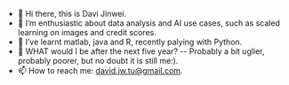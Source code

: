 - 👋 Hi there, this is Davi Jinwei.
- 👀 I’m enthusiastic about data analysis and AI use cases, such as scaled learning on images and credit scores.
- 🌱 I’ve learnt matlab, java and R, recently palying with Python.
- 💞️ WHAT would I be after the next five year? -- Probably a bit uglier, probably poorer, but no doubt it is still me:). 
- 📫 How to reach me:  david.jw.tu@gmail.com.

<!---
tujinwei/tujinwei is a ✨ special ✨ repository because its `README.md` (this file) appears on your GitHub profile.
You can click the Preview link to take a look at your changes.
--->
